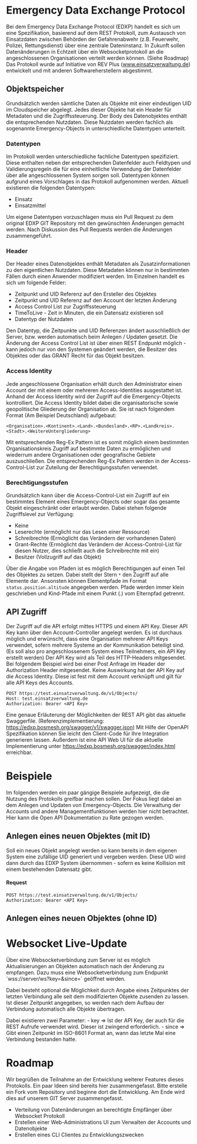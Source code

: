 
# Emergency Data Exchange Protocol
Bei dem Emergency Data Exchange Protocol (EDXP) handelt es sich um eine Spezifikation, basierend auf dem REST Protokoll, zum Austausch von Einsatzdaten zwischen Behörden der Gefahrenabwehr (z.B. Feuerwehr, Polizei, Rettungsdienst) über eine zentrale Dateninstanz. In Zukunft sollen Datenänderungen in Echtzeit über ein Websocketprotokoll an die angeschlossenen Organisationen verteilt werden können. (Siehe Roadmap)
Das Protokoll wurde auf Initiative von REV Plus (www.einsatzverwaltung.de) entwickelt und mit anderen Softwareherstellern abgestimmt.

## Objektspeicher
Grundsätzlich werden sämtliche Daten als Objekte mit einer eindeutigen UID im Cloudspeicher abgelegt. Jedes dieser Objekte hat ein Header für Metadaten und die Zugriffssteuerung. Der Body des Datenobjektes enthält die entsprechenden Nutzdaten. Diese Nutzdaten werden fachlich als sogenannte Emergency-Objects in unterschiedliche Datentypen unterteilt.

### Datentypen
Im Protokoll werden unterschiedliche fachliche Datentypen spezifiziert. Diese enthalten neben der entsprechenden Datenfelder auch Feldtypen und Validierungsregeln die für eine einheitliche Verwendung der Datenfelder über alle angeschlossenen System sorgen soll.
Datentypen können aufgrund eines Vorschlages in das Protokoll aufgenommen werden. Aktuell existieren die folgenden Datentypen:
- Einsatz
- Einsatzmittel

Um eigene Datentypen vorzuschlagen muss ein Pull Request zu dem original EDXP GIT Repository mit den gewünschten Änderungen gemacht werden. Nach Diskussion des Pull Requests werden die Änderungen zusammengeführt.

### Header
Der Header eines Datenobjektes enthält Metadaten als Zusatzinformationen zu den eigentlichen Nutzdaten. Diese Metadaten können nur in bestimmten Fällen durch einen Anwender modifiziert werden. Im Einzelnen handelt es sich um folgende Felder:

- Zeitpunkt und UID Referenz auf den Ersteller des Objektes
- Zeitpunkt und UID Referenz auf den Account der letzten Änderung
- Access Control List zur Zugriffssteuerung
- TimeToLive - Zeit in Minuten, die ein Datensatz existieren soll
- Datentyp der Nutzdaten

Den Datentyp, die Zeitpunkte und UID Referenzen ändert ausschließlich der Server, bzw. werden automatisch beim Anlegen / Updaten gesetzt. Die Änderung der Access Control List ist über einen REST Endpunkt möglich - kann jedoch nur von den Systemen geändert werden, die Besitzer des Objektes oder das GRANT Recht für das Objekt besitzen.

### Access Identity
Jede angeschlossene Organisation erhält durch den Administrator einen Account der mit einem oder mehreren Access-Identities ausgestattet ist. Anhand der Access Identity wird der Zugriff auf die Emergency-Objects kontrolliert. Die Access Identity bildet dabei die organisatorische sowie geopolitische Gliederung der Organisation ab. Sie ist nach folgendem Format (Am Beispiel Deutschland) aufgebaut:

    <Organisation>.<Kontinent>.<Land>.<Bundesland>.<RP>.<Landkreis>.<Stadt>.<WeitereUntergliederung>

Mit entsprechenden Reg-Ex Pattern ist es somit möglich einem bestimmten Organisationskreis Zugriff auf bestimmte Daten zu ermöglichen und wiederrum andere Organisationen oder geografische Gebiete auszuschließen. Die entsprechenden Reg-Ex Pattern werden in der Access-Control-List zur Zuteilung der Berechtigungsstufen verwendet.
### Berechtigungsstufen
Grundsätzlich kann über die Access-Control-List ein Zugriff auf ein bestimmtes Element eines Emergency-Objects oder sogar das gesamte Objekt eingeschränkt oder erlaubt werden. Dabei stehen folgende Zugriffslevel zur Verfügung:

- Keine
- Leserechte (ermöglicht nur das Lesen einer Ressource)
- Schreibrechte (Ermöglicht das Verändern der vorhandenen Daten)
- Grant-Rechte (Ermöglicht das Verändern der Access-Control-List für diesen Nutzer, dies schließt auch die Schreibrechte mit ein)
- Besitzer (Vollzugriff auf das Objekt)

Über die Angabe von Pfaden ist es möglich Berechtigungen auf einen Teil des Objektes zu setzen. Dabei stellt der Stern `*` den Zugriff auf alle Elemente dar. Ansonsten können Elementpfade im Format `status.position.altitude` angegeben werden. Pfade werden immer klein geschrieben und Kind-Pfade mit einem Punkt (.) vom Elternpfad getrennt.
## API Zugriff
Der Zugriff auf die API erfolgt mittes HTTPS und einem API Key. Dieser API Key kann über den Account-Controller angelegt werden. Es ist durchaus möglich und erwünscht, dass eine Organisation mehrerer API Keys verwendet, sofern mehrere Systeme an der Kommunikation beteiligt sind. (Es soll also pro angeschlossenem System eines Teilnehmers, ein API Key erstellt werden) Der API Key wird als Teil des HTTP-Headers mitgesendet. Bei folgendem Beispiel wird bei einer Post Anfrage im Header der Authorization Header mitgesendet. Keine Auswirkung hat der API Key auf die Access Identity. Diese ist fest mit dem Account verknüpft und gilt für alle API Keys des Accounts.

```
POST https://test.einsatzverwaltung.de/v1/Objects/
Host: test.einsatzverwaltung.de
Authorization: Bearer <API Key>
```

Eine genaue Erläuterung der Möglichkeiten der REST API gibt das aktuelle Swaggerfile. (Referenzimplementierung: https://edxp.bosmesh.org/swagger/v1/swagger.json) Mit Hilfe der OpenAPI Spezifikation können Sie leicht den Client-Code für Ihre Integration generieren lassen. Außerdem ist eine API Web UI für die aktuelle Implementierung unter https://edxp.bosmesh.org/swagger/index.html erreichbar.
# Beispiele
Im folgenden werden ein paar gängige Beispiele aufgezeigt, die die Nutzung des Protokolls greifbar machen sollen. Der Fokus liegt dabei an dem Anlegen und Updaten von Emergency-Objects. Die Verwaltung der Accounts und andere Managementfunktionen werden hier nicht betrachtet. Hier kann die Open API Dokumentation zu Rate gezogen werden.
## Anlegen eines neuen Objektes (mit ID)
Soll ein neues Objekt angelegt werden so kann bereits in dem eigenen System eine zufällige UID generiert und vergeben werden. Diese UID wird dann durch das EDXP System übernommen - sofern es keine Kollision mit einem bestehenden Datensatz gibt.
#### Request
```
POST https://test.einsatzverwaltung.de/v1/Objects/
Authorization: Bearer <API Key>
```

## Anlegen eines neuen Objektes (ohne ID)

# Websocket Live-Update
Über eine Websocketverbindung zum Server ist es möglich Aktualisierungen an Objekten automatisch nach der Änderung zu empfangen. Dazu muss eine Websocketverbindung zum Endpunkt ´wss://server/ws?key=<API Key>&since=<Zeitpunkt>´ geöffnet werden.

Dabei besteht optional die Möglichkeit durch Angabe eines Zeitpunktes der letzten Verbindung alle seit dem modifizierten Objekte zusenden zu lassen. Ist dieser Zeitpunkt angegeben, so werden nach dem Aufbau der Verbindung automatisch alle Objekte übertragen.
    
Dabei existieren zwei Parameter:
    - key => Ist der API Key, der auch für die REST Aufrufe verwendet wird. Dieser ist zwingend erforderlich.
    - since => Gibt einen Zeitpunkt im ISO-8601 Format an, wann das letzte Mal eine Verbindung bestanden hatte. 

# Roadmap
Wir begrüßen die Teilnahme an der Entwicklung weiterer Features dieses Protokolls. Ein paar Ideen sind bereits hier zusammengefasst. Bitte erstelle ein Fork vom Repository und beginne dort die Entwicklung. Am Ende wird dies auf unserem GIT Server zusammengefasst.

 - Verteilung von Datenänderungen an berechtigte Empfänger über Websocket Protokoll
 - Erstellen einer Web-Administrations UI zum Verwalten der Accounts und Datenobjekte
 - Erstellen eines CLI Clientes zu Entwicklungszwecken
